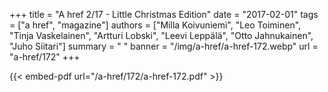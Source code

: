 +++
title = "A href 2/17 - Little Christmas Edition"
date = "2017-02-01"
tags = ["a href", "magazine"]
authors = ["Milla Koivuniemi", "Leo Toiminen", "Tinja Vaskelainen", "Artturi Lobski", "Leevi Leppälä", "Otto Jahnukainen", "Juho Siitari"]
summary = " "
banner = "/img/a-href/a-href-172.webp"
url = "a-href/172"
+++

{{< embed-pdf url="/a-href/172/a-href-172.pdf" >}}

